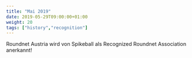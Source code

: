 ```yaml
---
title: "Mai 2019"
date: 2019-05-29T09:00:00+01:00
weight: 20
tags: ["history","recognition"]
---
```


Roundnet Austria wird von Spikeball als Recognized Roundnet Association anerkannt!
